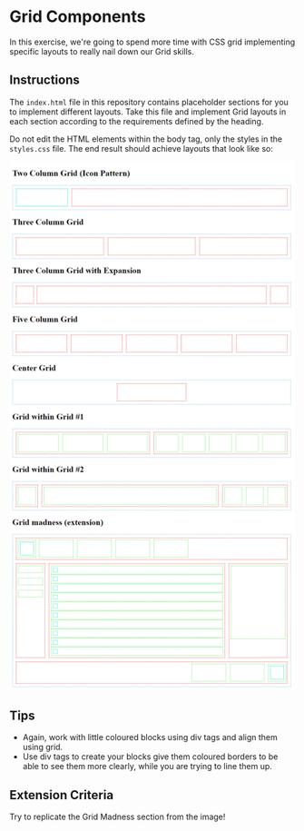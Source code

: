 # Grid Components

In this exercise, we're going to spend more time with CSS grid implementing specific layouts to really nail down our Grid skills.

## Instructions

The `index.html` file in this repository contains placeholder sections for you to implement different layouts. Take this file and implement Grid layouts in each section according to the requirements defined by the heading.

Do not edit the HTML elements within the body tag, only the styles in the `styles.css` file. The end result should achieve layouts that look like so:

![Final Result](images/final-result.png)

## Tips

- Again, work with little coloured blocks using div tags and align them using grid.
- Use div tags to create your blocks give them coloured borders to be able to see them more clearly, while you are trying to line them up.

## Extension Criteria

Try to replicate the Grid Madness section from the image!
